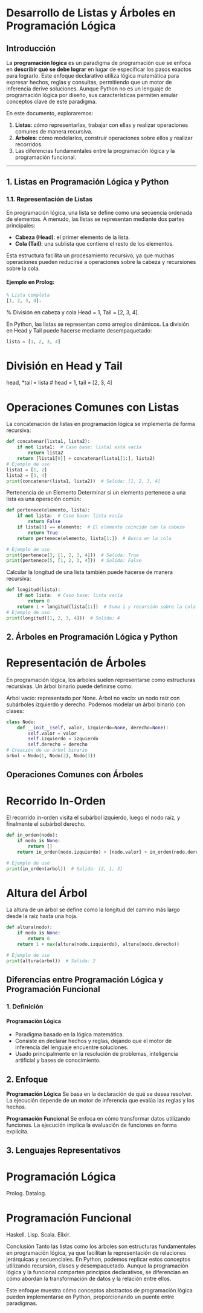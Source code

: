 # Desarrollo de Listas y Árboles en Programación Lógica

## Introducción

La **programación lógica** es un paradigma de programación que se enfoca en **describir qué se debe lograr** en lugar de especificar los pasos exactos para lograrlo. Este enfoque declarativo utiliza lógica matemática para expresar hechos, reglas y consultas, permitiendo que un motor de inferencia derive soluciones. Aunque Python no es un lenguaje de programación lógica por diseño, sus características permiten emular conceptos clave de este paradigma.

En este documento, exploraremos:

1. **Listas**: cómo representarlas, trabajar con ellas y realizar operaciones comunes de manera recursiva.
2. **Árboles**: cómo modelarlos, construir operaciones sobre ellos y realizar recorridos.
3. Las diferencias fundamentales entre la programación lógica y la programación funcional.

---

## 1. Listas en Programación Lógica y Python

### 1.1. Representación de Listas

En programación lógica, una lista se define como una secuencia ordenada de elementos. A menudo, las listas se representan mediante dos partes principales:

- **Cabeza (Head)**: el primer elemento de la lista.
- **Cola (Tail)**: una sublista que contiene el resto de los elementos.

Esta estructura facilita un procesamiento recursivo, ya que muchas operaciones pueden reducirse a operaciones sobre la cabeza y recursiones sobre la cola.

#### Ejemplo en Prolog:
```prolog
% Lista completa
[1, 2, 3, 4].
```
% División en cabeza y cola
Head = 1, Tail = [2, 3, 4].

En Python, las listas se representan como arreglos dinámicos. La división en Head y Tail puede hacerse mediante desempaquetado:

```python
lista = [1, 2, 3, 4]
```

# División en Head y Tail
head, *tail = lista  # head = 1, tail = [2, 3, 4]

# Operaciones Comunes con Listas
La concatenación de listas en programación lógica se implementa de forma recursiva:
```python
def concatenar(lista1, lista2):
    if not lista1:  # Caso base: lista1 está vacía
        return lista2
    return [lista1[0]] + concatenar(lista1[1:], lista2)
# Ejemplo de uso
lista1 = [1, 2]
lista2 = [3, 4]
print(concatenar(lista1, lista2))  # Salida: [1, 2, 3, 4]
```

Pertenencia de un Elemento
Determinar si un elemento pertenece a una lista es una operación común:

```python
def pertenece(elemento, lista):
    if not lista:  # Caso base: lista vacía
        return False
    if lista[0] == elemento:  # El elemento coincide con la cabeza
        return True
    return pertenece(elemento, lista[1:])  # Busca en la cola

# Ejemplo de uso
print(pertenece(3, [1, 2, 3, 4]))  # Salida: True
print(pertenece(5, [1, 2, 3, 4]))  # Salida: False
```

Calcular la longitud de una lista también puede hacerse de manera recursiva:

```python
def longitud(lista):
    if not lista:  # Caso base: lista vacía
        return 0
    return 1 + longitud(lista[1:])  # Suma 1 y recursión sobre la cola
# Ejemplo de uso
print(longitud([1, 2, 3, 4]))  # Salida: 4
```

## 2. Árboles en Programación Lógica y Python

# Representación de Árboles
En programación lógica, los árboles suelen representarse como estructuras recursivas. Un árbol binario puede definirse como:

Árbol vacío: representado por None.
Árbol no vacío: un nodo raíz con subárboles izquierdo y derecho.
Podemos modelar un árbol binario con clases:

```python
class Nodo:
    def __init__(self, valor, izquierdo=None, derecho=None):
        self.valor = valor
        self.izquierdo = izquierdo
        self.derecho = derecho
# Creación de un árbol binario
arbol = Nodo(1, Nodo(2), Nodo(3))
```

## Operaciones Comunes con Árboles
# Recorrido In-Orden
El recorrido in-orden visita el subárbol izquierdo, luego el nodo raíz, y finalmente el subárbol derecho.

```python
def in_orden(nodo):
    if nodo is None:
        return []
    return in_orden(nodo.izquierdo) + [nodo.valor] + in_orden(nodo.derecho)

# Ejemplo de uso
print(in_orden(arbol))  # Salida: [2, 1, 3]
```
# Altura del Árbol
La altura de un árbol se define como la longitud del camino más largo desde la raíz hasta una hoja.

```python
def altura(nodo):
    if nodo is None:
        return 0
    return 1 + max(altura(nodo.izquierdo), altura(nodo.derecho))

# Ejemplo de uso
print(altura(arbol))  # Salida: 2
```
## Diferencias entre Programación Lógica y Programación Funcional


### 1. **Definición**

#### **Programación Lógica**
- Paradigma basado en la lógica matemática.
- Consiste en declarar hechos y reglas, dejando que el motor de inferencia del lenguaje encuentre soluciones.
- Usado principalmente en la resolución de problemas, inteligencia artificial y bases de conocimiento.

## 2. Enfoque
**Programación Lógica**
Se basa en la declaración de qué se desea resolver.
La ejecución depende de un motor de inferencia que evalúa las reglas y los hechos.

**Programación Funcional**
Se enfoca en cómo transformar datos utilizando funciones.
La ejecución implica la evaluación de funciones en forma explícita.

## 3. Lenguajes Representativos
# Programación Lógica
Prolog.
Datalog.

# Programación Funcional
Haskell.
Lisp.
Scala.
Elixir.

Conclusión
Tanto las listas como los árboles son estructuras fundamentales en programación lógica, ya que facilitan la representación de relaciones jerárquicas y secuenciales. En Python, podemos replicar estos conceptos utilizando recursión, clases y desempaquetado. Aunque la programación lógica y la funcional comparten principios declarativos, se diferencian en cómo abordan la transformación de datos y la relación entre ellos.

Este enfoque muestra cómo conceptos abstractos de programación lógica pueden implementarse en Python, proporcionando un puente entre paradigmas.